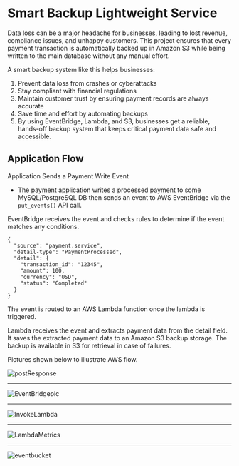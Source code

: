 # Smart Backup Lightweight Service
Data loss can be a major headache for businesses, leading to lost revenue, compliance issues, and unhappy customers. This project ensures that every payment transaction is automatically backed up in Amazon S3 while being written to the main database without any manual effort.

A smart backup system like this helps businesses:

1. Prevent data loss from crashes or cyberattacks
2. Stay compliant with financial regulations
3. Maintain customer trust by ensuring payment records are always accurate
4. Save time and effort by automating backups
5. By using EventBridge, Lambda, and S3, businesses get a reliable, hands-off backup system that keeps critical payment data safe and accessible.
## Application Flow
Application Sends a Payment Write Event
- The payment application writes a processed payment to some MySQL/PostgreSQL DB then sends an event to AWS EventBridge via the <code>put_events()</code> API call.

EventBridge receives the event and checks rules to determine if the event matches any conditions.
```
{
  "source": "payment.service",
  "detail-type": "PaymentProcessed",
  "detail": {
    "transaction_id": "12345",
    "amount": 100,
    "currency": "USD",
    "status": "Completed"
  }
}
```
The event is routed to an AWS Lambda function once the lambda is triggered.

Lambda receives the event and extracts payment data from the detail field.
It saves the extracted payment data to an Amazon S3 backup storage.
The backup is available in S3 for retrieval in case of failures.

Pictures shown below to illustrate AWS flow.


![postResponse](https://github.com/user-attachments/assets/22bfea49-9198-4480-9c03-ef51a9a29bf4)

-----

![EventBridgepic](https://github.com/user-attachments/assets/46fc2f7e-2539-49fe-a328-318b75c3aeca)

-----

![InvokeLambda](https://github.com/user-attachments/assets/5036944b-d6e5-407f-9310-68612cd9c3c0)

-----

![LambdaMetrics](https://github.com/user-attachments/assets/be3fa613-d70b-4199-bba4-7e30fa4448bd)

-----

![eventbucket](https://github.com/user-attachments/assets/6034ca9c-4994-4c9e-bbb7-a8dd96d7b754)
